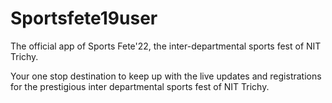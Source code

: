 # Sportsfete19user
The official app of Sports Fete'22, the inter-departmental sports fest of NIT Trichy.

Your one stop destination to keep up with the live updates and registrations for the prestigious inter departmental sports fest of NIT Trichy.
